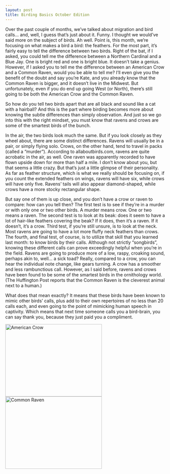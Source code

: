 ```yaml
---
layout: post
title: Birding Basics October Edition
---
```


Over the past couple of months, we’ve talked about migration and bird calls… and, well, I guess that’s just about it. Funny. I thought we would’ve said more on the subject of birds. Ah well. Point is, this month, we’re focusing on what makes a bird a bird: the feathers. For the most part, it’s fairly easy to tell the difference between two birds. Right of the bat, if I asked, you could tell me the difference between a Northern Cardinal and a Blue Jay. One is bright red and one is bright blue. It doesn’t take a genius. However, if I asked you to tell me the difference between an American Crow and a Common Raven, would you be able to tell me? I’ll even give you the benefit of the doubt and say you’re Kate, and you already know that the Common Raven is bigger, and it doesn’t live in the Midwest. But unfortunately, even if you do end up going West (or North), there’s still going to be both the American Crow and the Common Raven. 

So how do you tell two birds apart that are all black and sound like a cat with a hairball? And this is the part where birding becomes more about knowing the subtle differences than simply observation. And just so we go into this with the right mindset, you must know that ravens and crows are some of the smartest birds of the bunch. 

In the air, the two birds look much the same. But if you look closely as they wheel about, there are some distinct differences. Ravens will usually be in a pair, or simply flying solo. Crows, on the other hand, tend to travel in packs (called a “murder”). According to allaboutbirds.com, ravens are quite acrobatic in the air, as well. One raven was apparently recorded to have flown upside down for more than half a mile. I don’t know about you, but that seems a little crazy. But that’s just a little glimpse of their personality. As far as feather structure, which is what we really should be focusing on, if you count the extended feathers on wings, ravens will have six, while crows will have only five. Ravens’ tails will also appear diamond-shaped, while crows have a more stocky rectangular shape. 

But say one of them is up close, and you don’t have a crow or raven to compare: how can you tell then? The first test is to see if they’re in a murder or with only one or two other birds. A murder means crow. One or two means a raven. The second test is to look at its beak: does it seem to have a lot of hair-like feathers covering the beak? If it does, then it’s a raven. If it doesn’t, it’s a crow. Third test, if you’re still unsure, is to look at the neck. Most ravens are going to have a lot more fluffy neck feathers than crows. The fourth, and final test, of course, is to utilize that skill that you learned last month: to know birds by their calls. Although not strictly “songbirds”, knowing these different calls can prove exceedingly helpful when you’re in the field. Ravens are going to produce more of a low, raspy, croaking sound, perhaps akin to, well… a sick toad? Really, compared to a crow, you can hear the individual note change, like gears turning. A crow has a smoother and less rambunctious call. However, as I said before, ravens and crows have been found to be some of the smartest birds in the ornithology world. (The Huffington Post reports that the Common Raven is the cleverest animal next to a human.) 

What does that mean exactly? It means that these birds have been known to mimic other birds’ calls, plus add to their own repertoires of no less than 20 calls each, and even going to the point of mimicking human speech in captivity. Which means that next time someone calls you a bird-brain, you can say thank you, because they just paid you a compliment.

<img src="https://lh3.googleusercontent.com/9P1s3324PR2LrrzHIMet2aE2hpBmCxN0d4ng1YjCfQfY6uiax73OHy5SWcSW2DY4tXkLlPs5VyPvZ4U_ppnW30-5H43vuKMUzYhWJ47oL1gwIY9X_D17vaR6XA23lIaZeUrC175wtuNI76i0iSeZRdQKvNrbgcVtlIfliO0xKL1PPERl-f3L06CnW2UkBktKlZ905tIs54Xo0wGJxvK3fQ9PQyQtZnvyCstWbx127a9QhLvoBpUJWL3W9UTAmTCbsPYpoxhRKh1kwpx00mVyfhKRZV-_LgjvYhWbTB2Ja9XUndLOEkBT5hJlA_33ftwShSBdzNvRtL37SyYkoFlGInV6Dv9MR7f44JX-WVSZkqCcAfzoc95j2SpkTdKmoWe1VKa5e30tHXpk3XWOCftiF_LuG6jfq0Ekn3Ae2dCPevoeM8VjyTLl7-97Kt0qaMD8r9wRdjF3cgYu6EDk7RUJEEywrDDOWJ0Wkiwz-7xJV112fhqnDTBL_A9Ic-Hmll3ozp47MDHJMABK0SmaMTSHlypIslbREzl1dB0qpyI8XmLPImM-9cvHGENma7-ChOXUHzDw=w892-h373-no" alt="American Crow" style="width:304px;height:228px;"> 

<img src="https://lh3.googleusercontent.com/MbHyvP4N8adzFBboI-lWiypOvkzpnAM7W6sp-iKeKndUpnVIaVVdKzcAU2CxAZClV3Ssb0vfCokjDco-WpTY95E3gwPiR_L8DroLQ6kMm4l_eE843yHsFXFCR2eq8x3T-GThWa6SnDO9WGI09Y97D1KmRkJqjr8Og9n-zwpXUcvnDVnVs8IbjnRmwLjd46oOz_Ggi42gBabTj7Q8DQOC_3OXXJubRLURBcShfxdyfmhOF2fW9MlbGPvljx0BVMOcixiOiEn_wwNg4c5S2LOxtc6Eeq-B9E26qfVodABoz5b03WTNAdSkvowXlgrw1LvHZCjLtITMhm1av6hyCEUWYc8jeKlCz01XkoqMtT1XUhIsNTAOS9j7KNXbj7EOgf5i7gN1xhntk3ScclwRcEjMrMTAP0nwYWJMu3_1lWcxo7ipLYGPvk2GztXUedlVRm7ZBw2OlS2m27nqWzWSnFDUgKRtQ1VeHbEFz9ao4kDx0VAe5I3nosenSs6IeTb4FvR8HvJ7GMMPEJi4Ml3KgVEBsSMnOtfHaLpPvh0IIRDCdaumnkD5PnhnlXmSe0bLc5jBru01=w410-h646-no" alt="Common Raven" style="width:304px;height:228px;"> 